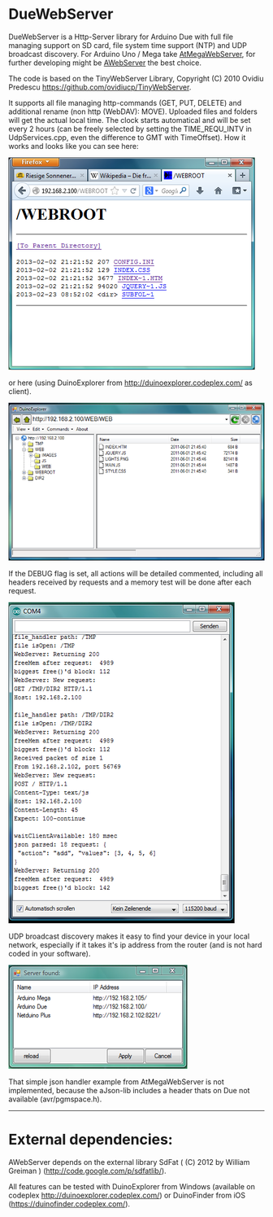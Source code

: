 DueWebServer
============

DueWebServer is a Http-Server library for Arduino Due with full file managing support on SD card, file system time support
(NTP) and UDP broadcast discovery. For Arduino Uno / Mega take [AtMegaWebServer](https://github.com/tilos/AtMegaWebServer), 
for further developing might be [AWebServer](https://github.com/tilos/AWebServer) the best choice.


The code is based on the TinyWebServer Library, Copyright (C) 2010 Ovidiu Predescu https://github.com/ovidiucp/TinyWebServer. 


It supports all file managing http-commands (GET, PUT, DELETE) and additional rename (non http (WebDAV): MOVE).
Uploaded files and folders will get the actual local time. The clock starts automatical and will be set every 2 hours (can be freely selected
by setting the TIME_REQU_INTV in UdpServices.cpp, even the difference to GMT with TimeOffset).
How it works and looks like you can see here:

![screenshot](https://github.com/tilos/AWebServer/raw/master/AWS_in_Mozilla.png) 

or here  (using DuinoExplorer from http://duinoexplorer.codeplex.com/ as client).

![screenshot](https://github.com/tilos/AWebServer/raw/master/explore_AWS.PNG) 


If the DEBUG flag is set, all actions will be detailed commented, including all headers received by requests and a memory
test will be done after each request.

![screenshot](https://github.com/tilos/AWebServer/raw/master/requests_AWS.PNG)


UDP broadcast discovery makes it easy to find your device in your local network, especially if it takes it's ip address
from the router (and is not hard coded in your software).

![screenshot](https://github.com/tilos/AWebServer/raw/master/discover_AWS.PNG)


That simple json handler example from AtMegaWebServer is not implemented, because the aJson-lib includes a header
thats on Due not available (avr/pgmspace.h).


_____________________
External dependencies:
=====================

AWebServer depends on the external library SdFat ( (C) 2012 by William Greiman ) (http://code.google.com/p/sdfatlib/).

All features can be tested with DuinoExplorer from Windows (available on codeplex http://duinoexplorer.codeplex.com/) 
or DuinoFinder from iOS (https://duinofinder.codeplex.com/).
